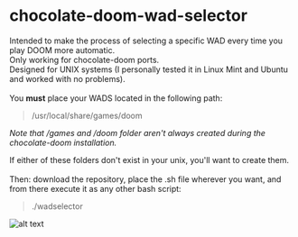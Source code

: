 # chocolate-doom-wad-selector
Intended to make the process of selecting a specific WAD every time you play DOOM more automatic.\
Only working for chocolate-doom ports.\
Designed for UNIX systems (I personally tested it in Linux Mint and Ubuntu and worked with no problems).\
\
You **must** place your WADS located in the following path:
> /usr/local/share/games/doom

*Note that /games and /doom folder aren't always created during the chocolate-doom installation.*

If either of these folders don't exist in your unix, you'll want to create them.\
\
Then: download the repository, place the .sh file wherever you want, and from there execute it as any other bash script:
> ./wadselector

![alt text](https://icons.iconarchive.com/icons/papirus-team/papirus-apps/512/chocolate-doom-icon.png)


